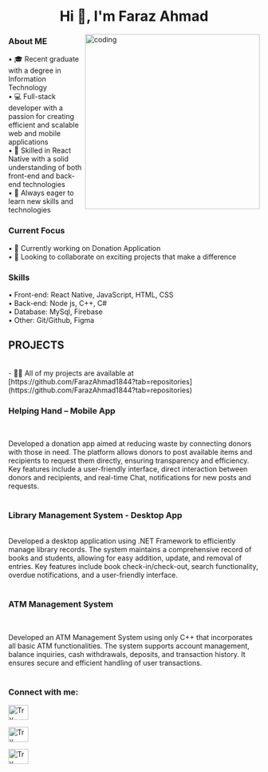 
<h1 align="center">Hi 👋, I'm Faraz Ahmad</h1>



<img align="right" alt="coding" width ="350" src="https://user-images.githubusercontent.com/46869388/89207039-b899e600-d5d7-11ea-90d0-c894383d35b4.gif">

<h3 align="left">About ME</h3>

•	🎓 Recent graduate with a degree in Information Technology </br>
•	💻 Full-stack developer with a passion for creating efficient and scalable web and mobile applications</br>
•	🌟 Skilled in React Native with a solid understanding of both front-end and back-end technologies</br>
•	🚀 Always eager to learn new skills and technologies</br>





<h3 align="left">Current Focus</h3>
•	🔭 Currently working on Donation Application</br>
•	👯 Looking to collaborate on exciting projects that make a difference</br>

<h3 align="left">Skills</h3>
•	Front-end: React Native, JavaScript, HTML, CSS </br>
•	Back-end: Node js, C++, C#</br>
•	Database: MySql, Firebase</br>
•	Other: Git/Github, Figma</br>
<h2 align="left">PROJECTS</h2></br>
- 👨‍💻 All of my projects are available at [https://github.com/FarazAhmad1844?tab=repositories](https://github.com/FarazAhmad1844?tab=repositories)</br>
<h3 align="left">Helping Hand – Mobile App</h3></br>

Developed a donation app aimed at reducing waste by connecting donors with those in need. The platform allows donors to post available items and recipients to request them directly, ensuring transparency and efficiency. Key features include a user-friendly interface, direct interaction between donors and recipients, and real-time Chat, notifications for new posts and requests.</br></br>
<h3 align="left">Library Management System - Desktop App  </h3></br>
Developed a desktop application using .NET Framework to efficiently manage library records. The system maintains a comprehensive record of books and students, allowing for easy addition, update, and removal of entries. Key features include book check-in/check-out, search functionality, overdue notifications, and a user-friendly interface.</br></br>
<h3 align="left">ATM Management System </h3></br>


Developed an ATM Management System using only C++ that incorporates all basic ATM functionalities. The system supports account management, balance inquiries, cash withdrawals, deposits, and transaction history. It ensures secure and efficient handling of user transactions.</br></br>


<h3 align="left">Connect with me:</h3>

<p>

<a href="https://www.linkedin.com/in/faraz-ahmad-90196931a/" target="blank"><img align="center" src="https://raw.githubusercontent.com/rahuldkjain/github-profile-readme-generator/master/src/images/icons/Social/linked-in-alt.svg" alt="Try Another" height="30" width="40" /></a>

<a href="https://www.instagram.com/farazahmad20arid1844/" target="blank"><img align="center" src="https://raw.githubusercontent.com/rahuldkjain/github-profile-readme-generator/master/src/images/icons/Social/instagram.svg" alt="Try different plateform" height="30" width="40" /></a>


<a href="https://leetcode.com/u/FarazAhmad17/" target="blank"><img align="center" src="https://raw.githubusercontent.com/rahuldkjain/github-profile-readme-generator/master/src/images/icons/Social/leet-code.svg" alt="Try Different Plateform" height="30" width="40" /></a>

</p>




